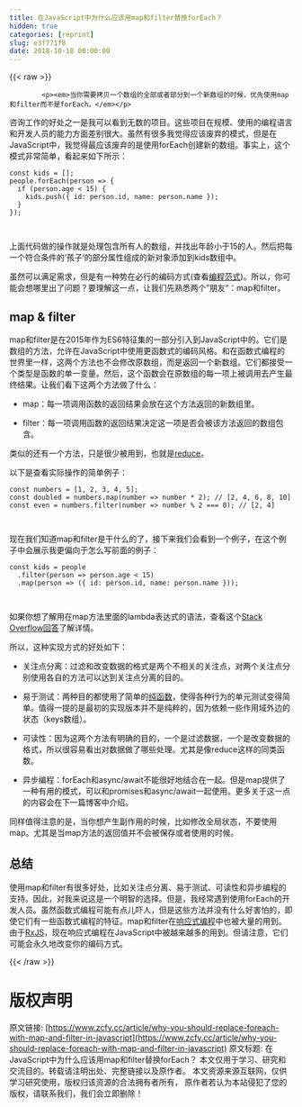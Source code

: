 ```yaml
---
title: 在JavaScript中为什么应该用map和filter替换forEach？
hidden: true
categories: [reprint]
slug: e3f771f8
date: 2018-10-18 00:00:00
---
```


{{< raw >}}

            <p><em>当你需要拷贝一个数组的全部或者部分到一个新数组的时候，优先使用map和filter而不是forEach。</em></p>
<p>咨询工作的好处之一是我可以看到无数的项目。这些项目在规模、使用的编程语言和开发人员的能力方面差别很大。虽然有很多我觉得应该废弃的模式，但是在JavaScript中，我觉得最应该废弃的是使用forEach创建新的数组。事实上，这个模式非常简单，看起来如下所示：</p>
<pre><code class="hljs inform7">const kids = <span class="hljs-comment">[]</span>;
people.forEach(<span class="hljs-keyword">person</span> =&gt; {
  if (<span class="hljs-keyword">person</span>.age &lt; 15) {
    kids.push({ id: <span class="hljs-keyword">person</span>.id, name: <span class="hljs-keyword">person</span>.name });
  }
});


</code></pre><p>上面代码做的操作就是处理包含所有人的数组，并找出年龄小于15的人。然后把每一个符合条件的’孩子‘的部分属性组成的新对象添加到kids数组中。</p>
<p>虽然可以满足需求，但是有一种势在必行的编码方式(查看<a href="https://en.wikipedia.org/wiki/Programming_paradigm">编程范式</a>)。所以，你可能会想哪里出了问题？要理解这一点，让我们先熟悉两个”朋友“：map和filter。</p>
<h2>map &amp; filter</h2>
<p>map和filter是在2015年作为ES6特征集的一部分引入到JavaScript中的。它们是数组的方法，允许在JavaScript中使用更函数式的编码风格。和在函数式编程的世界里一样，这两个方法也不会修改原数组，而是返回一个新数组。它们都接受一个类型是函数的单一变量。然后，这个函数会在原数组的每一项上被调用去产生最终结果。让我们看下这两个方法做了什么：</p>
<ul>
<li><p>map：每一项调用函数的返回结果会放在这个方法返回的新数组里。</p>
</li>
<li><p>filter：每一项调用函数的返回结果决定这一项是否会被该方法返回的数组包含。</p>
</li>
</ul>
<p>类似的还有一个方法，只是很少被用到，也就是<a href="https://developer.mozilla.org/en-US/docs/Web/JavaScript/Reference/Global_Objects/Array/reduce">reduce</a>。</p>
<p>以下是查看实际操作的简单例子：</p>
<pre><code class="hljs typescript"><span class="hljs-keyword">const</span> numbers = [<span class="hljs-number">1</span>, <span class="hljs-number">2</span>, <span class="hljs-number">3</span>, <span class="hljs-number">4</span>, <span class="hljs-number">5</span>];
<span class="hljs-keyword">const</span> doubled = numbers.map(<span class="hljs-function"><span class="hljs-params">number</span> =&gt;</span> <span class="hljs-built_in">number</span> * <span class="hljs-number">2</span>); <span class="hljs-comment">// [2, 4, 6, 8, 10]</span>
<span class="hljs-keyword">const</span> even = numbers.filter(<span class="hljs-function"><span class="hljs-params">number</span> =&gt;</span> <span class="hljs-built_in">number</span> % <span class="hljs-number">2</span> === <span class="hljs-number">0</span>); <span class="hljs-comment">// [2, 4]</span>

</code></pre><p>现在我们知道map和filter是干什么的了，接下来我们会看到一个例子，在这个例子中会展示我更偏向于怎么写前面的例子：</p>
<pre><code class="hljs inform7">const kids = people
  .filter(<span class="hljs-keyword">person</span> =&gt; <span class="hljs-keyword">person</span>.age &lt; 15)
  .map(<span class="hljs-keyword">person</span> =&gt; ({ id: <span class="hljs-keyword">person</span>.id, name: <span class="hljs-keyword">person</span>.name }));


</code></pre><p>如果你想了解用在map方法里面的lambda表达式的语法，查看这个<a href="https://stackoverflow.com/a/28770578/1744702">Stack Overflow回答</a>了解详情。</p>
<p>所以，这种实现方式的好处如下：</p>
<ul>
<li><p>关注点分离：过滤和改变数据的格式是两个不相关的关注点，对两个关注点分别使用各自的方法可以达到关注点分离的目的。</p>
</li>
<li><p>易于测试：两种目的都使用了简单的<a href="https://en.wikipedia.org/wiki/Pure_function">纯函数</a>，使得各种行为的单元测试变得简单。值得一提的是最初的实现版本并不是纯粹的，因为依赖一些作用域外边的状态（keys数组）。</p>
</li>
<li><p>可读性：因为这两个方法有明确的目的，一个是过滤数据，一个是改变数据的格式，所以很容易看出对数据做了哪些处理。尤其是像reduce这样的同类函数。</p>
</li>
<li><p>异步编程：forEach和async/await不能很好地结合在一起。但是map提供了一种有用的模式，可以和promises和async/await一起使用。更多关于这一点的内容会在下一篇博客中介绍。</p>
</li>
</ul>
<p>同样值得注意的是，当你想产生副作用的时候，比如修改全局状态，不要使用map。尤其是当map方法的返回值并不会被保存或者使用的时候。</p>
<h2>总结</h2>
<p>使用map和filter有很多好处，比如关注点分离、易于测试、可读性和异步编程的支持。因此，对我来说这是一个明智的选择。但是，我经常遇到使用forEach的开发人员。虽然函数式编程可能有点儿吓人，但是这些方法并没有什么好害怕的，即使它们有一些函数式编程的特征。map和filter在<a href="https://en.wikipedia.org/wiki/Reactive_programming">响应式编程</a>中也被大量的用到。由于<a href="http://reactivex.io/rxjs/">RxJS</a>，现在响应式编程在JavaScript中被越来越多的用到。但请注意，它们可能会永久地改变你的编码方式。</p>

          
{{< /raw >}}

# 版权声明
原文链接: [https://www.zcfy.cc/article/why-you-should-replace-foreach-with-map-and-filter-in-javascript](https://www.zcfy.cc/article/why-you-should-replace-foreach-with-map-and-filter-in-javascript)
原文标题: 在JavaScript中为什么应该用map和filter替换forEach？
本文仅用于学习、研究和交流目的。转载请注明出处、完整链接以及原作者。
本文资源来源互联网，仅供学习研究使用，版权归该资源的合法拥有者所有，
原作者若认为本站侵犯了您的版权，请联系我们，我们会立即删除！
